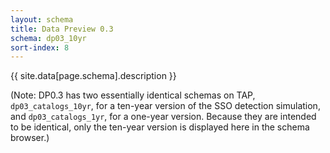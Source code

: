 ```yaml
---
layout: schema
title: Data Preview 0.3
schema: dp03_10yr
sort-index: 8
---
```

{{ site.data[page.schema].description }}

(Note: DP0.3 has two essentially identical schemas on TAP, `dp03_catalogs_10yr`,
for a ten-year version of the SSO detection simulation, and `dp03_catalogs_1yr`,
for a one-year version.
Because they are intended to be identical, only the ten-year version is displayed
here in the schema browser.)
